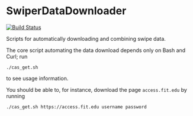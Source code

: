 # SwiperDataDownloader

[![Build Status](https://travis-ci.org/FITMath/SwiperDataDownloader.svg?branch=master)](https://travis-ci.org/FITMath/SwiperDataDownloader)

Scripts for automatically downloading and combining swipe data.

The core script automating the data download depends only on Bash and Curl; run

```
./cas_get.sh
```

to see usage information.

You should be able to, for instance, download the page `access.fit.edu` by running 
```
./cas_get.sh https://access.fit.edu username password
```
